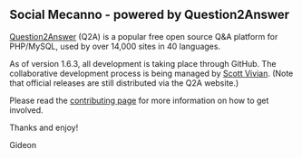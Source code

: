 Social Mecanno - powered by Question2Answer
-----------------------------

[Question2Answer][Q2A] (Q2A) is a popular free open source Q&A platform for PHP/MySQL, used by over 14,000 sites in 40 languages.

As of version 1.6.3, all development is taking place through GitHub. The collaborative development process is being managed by [Scott Vivian][1]. (Note that official releases are still distributed via the Q2A website.)

Please read the [contributing page][2] for more information on how to get involved.




Thanks and enjoy!

Gideon


[Q2A]: http://www.question2answer.org/
[1]: http://www.question2answer.org/qa/user/Scott
[2]: https://github.com/q2a/question2answer/blob/master/CONTRIBUTING.md